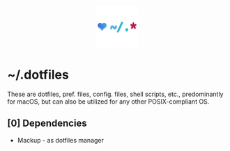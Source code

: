 <p align="center"><img src="./assets/dotfiles.svg" alt="dotfiles-logo" height="100px" width="100px"/></p>

# ~/.dotfiles</h2>
These are dotfiles, pref. files, config. files, shell scripts, etc., predominantly for macOS, but can also be utilized for any other POSIX-compliant OS.

## [0] Dependencies
* Mackup - as dotfiles manager
